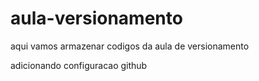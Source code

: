 # aula-versionamento
aqui vamos armazenar codigos da aula de versionamento

adicionando configuracao github
